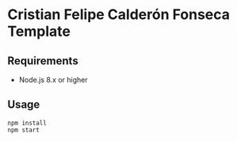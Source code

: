 # Cristian Felipe Calderón Fonseca Template

## Requirements

* Node.js 8.x or higher

## Usage

```
npm install
npm start
```
